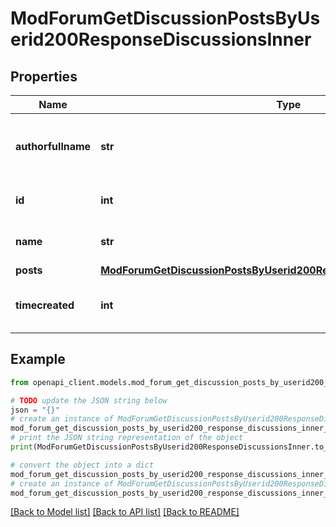 # ModForumGetDiscussionPostsByUserid200ResponseDiscussionsInner


## Properties

Name | Type | Description | Notes
------------ | ------------- | ------------- | -------------
**authorfullname** | **str** | Full name of the user that started the discussion | [optional] [default to 'null']
**id** | **int** | ID of the discussion | [optional] [default to null]
**name** | **str** | Name of the discussion | [optional] [default to 'null']
**posts** | [**ModForumGetDiscussionPostsByUserid200ResponseDiscussionsInnerPosts**](ModForumGetDiscussionPostsByUserid200ResponseDiscussionsInnerPosts.md) |  | [optional] 
**timecreated** | **int** | Timestamp of the discussion start | [optional] [default to null]

## Example

```python
from openapi_client.models.mod_forum_get_discussion_posts_by_userid200_response_discussions_inner import ModForumGetDiscussionPostsByUserid200ResponseDiscussionsInner

# TODO update the JSON string below
json = "{}"
# create an instance of ModForumGetDiscussionPostsByUserid200ResponseDiscussionsInner from a JSON string
mod_forum_get_discussion_posts_by_userid200_response_discussions_inner_instance = ModForumGetDiscussionPostsByUserid200ResponseDiscussionsInner.from_json(json)
# print the JSON string representation of the object
print(ModForumGetDiscussionPostsByUserid200ResponseDiscussionsInner.to_json())

# convert the object into a dict
mod_forum_get_discussion_posts_by_userid200_response_discussions_inner_dict = mod_forum_get_discussion_posts_by_userid200_response_discussions_inner_instance.to_dict()
# create an instance of ModForumGetDiscussionPostsByUserid200ResponseDiscussionsInner from a dict
mod_forum_get_discussion_posts_by_userid200_response_discussions_inner_from_dict = ModForumGetDiscussionPostsByUserid200ResponseDiscussionsInner.from_dict(mod_forum_get_discussion_posts_by_userid200_response_discussions_inner_dict)
```
[[Back to Model list]](../README.md#documentation-for-models) [[Back to API list]](../README.md#documentation-for-api-endpoints) [[Back to README]](../README.md)


